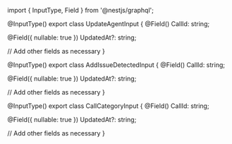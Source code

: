 import { InputType, Field } from '@nestjs/graphql';

@InputType()
export class UpdateAgentInput {
  @Field()
  CallId: string;

  @Field({ nullable: true })
  UpdatedAt?: string;

  // Add other fields as necessary
}

@InputType()
export class AddIssueDetectedInput {
  @Field()
  CallId: string;

  @Field({ nullable: true })
  UpdatedAt?: string;

  // Add other fields as necessary
}

@InputType()
export class CallCategoryInput {
  @Field()
  CallId: string;

  @Field({ nullable: true })
  UpdatedAt?: string;

  // Add other fields as necessary
}
